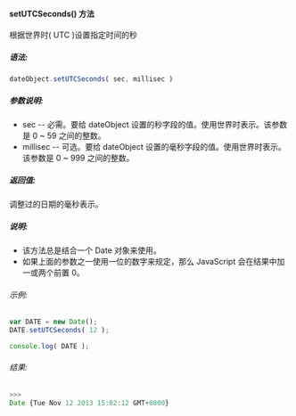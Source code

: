 #### setUTCSeconds() 方法

  根据世界时( UTC )设置指定时间的秒

##### 语法:

  ```javascript
  dateObject.setUTCSeconds( sec, millisec )
  ```

##### 参数说明:

  - sec -- 必需。要给 dateObject 设置的秒字段的值。使用世界时表示。该参数是 0 ~ 59 之间的整数。
  - millisec -- 可选。要给 dateObject 设置的毫秒字段的值。使用世界时表示。该参数是 0 ~ 999 之间的整数。

##### 返回值:

  调整过的日期的毫秒表示。

##### 说明:

  - 该方法总是结合一个 Date 对象来使用。
  - 如果上面的参数之一使用一位的数字来规定，那么 JavaScript 会在结果中加一或两个前置 0。

###### 示例:

  ```javascript
  var DATE = new Date();  
  DATE.setUTCSeconds( 12 );
  
  console.log( DATE );
  ```

###### 结果:

  ```javascript
  >>>
  Date {Tue Nov 12 2013 15:02:12 GMT+0800}
  ```

